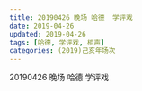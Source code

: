 ```yaml
---
title: 20190426 晚场 哈德  学评戏
date: 2019-04-26
updated: 2019-04-26
tags: [哈德, 学评戏, 相声]
categories: (2019)己亥年场次
---
```

20190426 晚场 哈德  学评戏